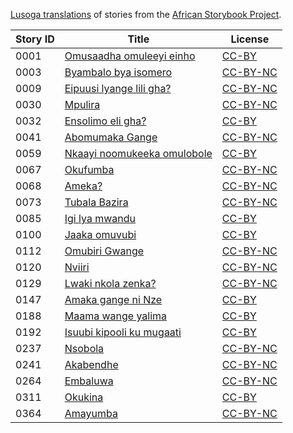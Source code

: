 [Lusoga translations](http://africanstorybook.org/language/lusoga) of stories from the [African Storybook Project](http://africanstorybook.org).

Story ID | Title | License
-------- | ----- | -------
0001 | [Omusaadha omuleeyi einho](http://africanstorybook.org/stories/omusaadha-omuleeyi-einho) | [CC-BY](https://creativecommons.org/licenses/by/3.0/)
0003 | [Byambalo bya isomero](http://africanstorybook.org/stories/byambalo-bya-isomero) | [CC-BY-NC](http://creativecommons.org/licenses/by-nc/3.0/)
0009 | [Eipuusi lyange lili gha?](http://africanstorybook.org/stories/eipuusi-lyange-lili-gha) | [CC-BY-NC](http://creativecommons.org/licenses/by-nc/3.0/)
0030 | [Mpulira](http://africanstorybook.org/stories/mpulira) | [CC-BY-NC](http://creativecommons.org/licenses/by-nc/3.0/)
0032 | [Ensolimo eli gha?](http://africanstorybook.org/stories/ensolimo-eli-gha) | [CC-BY](https://creativecommons.org/licenses/by/3.0/)
0041 | [Abomumaka Gange](http://africanstorybook.org/stories/abomumaka-gange) | [CC-BY-NC](http://creativecommons.org/licenses/by-nc/3.0/)
0059 | [Nkaayi noomukeeka omulobole](http://africanstorybook.org/stories/nkaayi-noomukeeka-omulobole) | [CC-BY](https://creativecommons.org/licenses/by/3.0/)
0067 | [Okufumba](http://africanstorybook.org/stories/okufumba) | [CC-BY-NC](http://creativecommons.org/licenses/by-nc/3.0/)
0068 | [Ameka?](http://africanstorybook.org/stories/ameka) | [CC-BY-NC](http://creativecommons.org/licenses/by-nc/3.0/)
0073 | [Tubala Bazira](http://africanstorybook.org/stories/tubala-bazira) | [CC-BY-NC](http://creativecommons.org/licenses/by-nc/3.0/)
0085 | [Igi lya mwandu](http://africanstorybook.org/stories/igi-lya-mwandu) | [CC-BY](https://creativecommons.org/licenses/by/3.0/)
0100 | [Jaaka omuvubi ](http://africanstorybook.org/stories/jaaka-omuvubi) | [CC-BY](https://creativecommons.org/licenses/by/3.0/)
0112 | [Omubiri Gwange](http://africanstorybook.org/stories/omubiri-gwange-0) | [CC-BY-NC](http://creativecommons.org/licenses/by-nc/3.0/)
0120 | [Nviiri](http://africanstorybook.org/stories/nviiri) | [CC-BY-NC](http://creativecommons.org/licenses/by-nc/3.0/)
0129 | [Lwaki nkola zenka?](http://africanstorybook.org/stories/lwaki-nkola-zenka) | [CC-BY-NC](http://creativecommons.org/licenses/by-nc/3.0/)
0147 | [Amaka gange ni Nze](http://africanstorybook.org/stories/amaka-gange-ni-nze) | [CC-BY](https://creativecommons.org/licenses/by/3.0/)
0188 | [Maama wange yalima](http://africanstorybook.org/stories/maama-wange-yalima) | [CC-BY](https://creativecommons.org/licenses/by/3.0/)
0192 | [Isuubi kipooli ku mugaati](http://africanstorybook.org/stories/isuubi-kipooli-ku-mugaati) | [CC-BY](https://creativecommons.org/licenses/by/3.0/)
0237 | [Nsobola](http://africanstorybook.org/stories/nsobola) | [CC-BY-NC](http://creativecommons.org/licenses/by-nc/3.0/)
0241 | [Akabendhe](http://africanstorybook.org/stories/akabendhe) | [CC-BY-NC](http://creativecommons.org/licenses/by-nc/3.0/)
0264 | [Embaluwa](http://africanstorybook.org/stories/embaluwa) | [CC-BY-NC](http://creativecommons.org/licenses/by-nc/3.0/)
0311 | [Okukina](http://africanstorybook.org/stories/okukina) | [CC-BY](https://creativecommons.org/licenses/by/3.0/)
0364 | [Amayumba](http://africanstorybook.org/stories/amayumba) | [CC-BY-NC](http://creativecommons.org/licenses/by-nc/3.0/)

